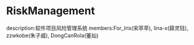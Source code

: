 # RiskManagement
description:软件项目风险管理系统 
members:For_Iris(宋苹苹), 
        lina-x(薛灵钰), 
        zzwkobe(朱子威), 
        DongCanRola(董灿) 
